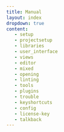```yaml
---
title: Manual
layout: index
dropdown: true
content:
   - setup
   - projectsetup
   - libraries
   - user_interface
   - views
   - editor
   - mixed
   - opening
   - linting
   - tools
   - plugins
   - trouble
   - keyshortcuts
   - config
   - license-key
   - talkback
---
```


